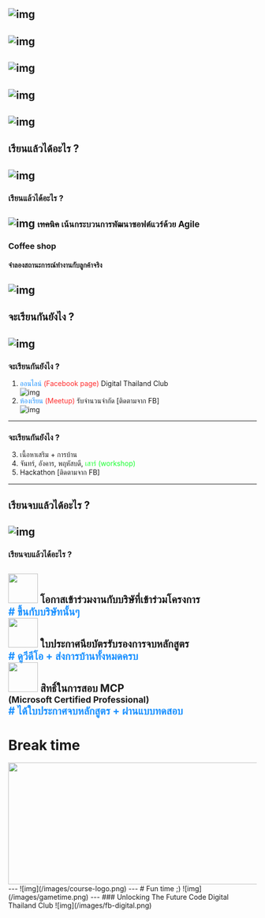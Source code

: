 
![img](/images/course-logo.png)
---
![img](/images/sak.png)
---
![img](/images/course-logo.png)
---
![img](/images/team-master.png)
---
![img](/images/team.png)
---
## เรียนแล้วได้อะไร ?
![img](/images/question.jpg)
---
### เรียนแล้วได้อะไร ?
![img](/images/course-overview.png)
<small>
	~~เทคนิค~~ เน้นกระบวนการพัฒนาซอฟต์แวร์ด้วย **Agile**
</small>
---
### Coffee shop
#### จำลองสถานะการณ์ทำงานกับลูกค้าจริง
![img](/images/coffeshop.jpg)
---
## จะเรียนกันยังไง ?

![img](/images/question.jpg)
---
### จะเรียนกันยังไง ?
1. <font color="#1b91ff">ออนไลน์</font> <font color="#ff2c2d">(Facebook page)</font> Digital Thailand Club  
![img](/images/digital-thailand-club.jpg)
1. <font color="#1b91ff">ห้องเรียน</font> <font color="#ff2c2d">(Meetup)</font> รับจำนวนจำกัด [ติดตามจาก FB]  
![img](/images/meetup.png)
---
### จะเรียนกันยังไง ?
3. เนื้อหาเสริม + การบ้าน
4. จันทร์, อังคาร, พฤหัสบดี, <font color="#17ff2e">เสาร์ (workshop)</font>
5. Hackathon [ติดตามจาก FB]
---
## เรียนจบแล้วได้อะไร ?

![img](/images/megusta.png)
---
### เรียนจบแล้วได้อะไร ?
<img width="60" height="60" src="images/company.png"> โอกาสเข้าร่วมงานกับบริษัที่เข้าร่วมโครงการ<br/>
<font color="#1b91ff"># ขึ้นกับบริษัทนั้นๆ</font>
<br />
<img width="60" height="60" src="images/certification.png"> ใบประกาศนียบัตรรับรองการจบหลักสูตร<br/>
<font color="#1b91ff"># ดูวีดีโอ + ส่งการบ้านทั้งหมดครบ</font>
<br />
<img width="60" height="60" src="images/gift-voucher.png"> สิทธิ์ในการสอบ MCP <br /><small>(Microsoft Certified Professional)</small><br/>
<font color="#1b91ff"># ได้ใบประกาศจบหลักสูตร + ผ่านแบบทดสอบ</font>
---
# Break time
<img width="725" height="247" src="images/break-time.jpg">
---
![img](/images/course-logo.png)
---
# Fun time ;)
![img](/images/gametime.png)
---
### Unlocking The Future Code
Digital Thailand Club  
![img](/images/fb-digital.png)
